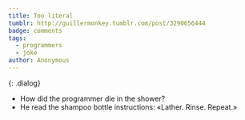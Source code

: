 ```yaml
---
title: Too literal
tumblr: http://guillermonkey.tumblr.com/post/3290656444
badge: comments
tags:
  - programmers
  - joke
author: Anonymous
---
```


{: .dialog}
- How did the programmer die in the shower?
- He read the shampoo bottle instructions: «Lather. Rinse. Repeat.»
